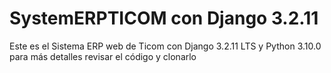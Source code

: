 # SystemERPTICOM con Django 3.2.11
Este es el Sistema ERP web de Ticom con Django 3.2.11 LTS y Python 3.10.0 para más detalles revisar el código y clonarlo

